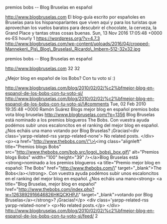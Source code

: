 premios bobs -- Blog Bruselas en español

http://www.blogbruselas.com El blog-guía escrito por españoles en
Bruselas para los hispanoparlantes que viven aquí y para los turistas
que aprovechan los vuelos baratos para descubrir el chocolate, la
cerveza, la Grand Place y tantas otras cosas buenas. Sun, 13 Nov 2016
17:05:48 +0000 es-ES hourly 1 https://wordpress.org/?v=4.7.3
http://www.blogbruselas.com/wp-content/uploads/2016/04/cropped-Manneken\_Pis\_Blog\_Bruselas\_Ricardo\_Imbern-512-32x32.jpg

premios bobs -- Blog Bruselas en español

http://www.blogbruselas.com 32 32

¿Mejor blog en español de los Bobs? Con tu voto sí :)

http://www.blogbruselas.com/blog/2010/02/02/%c2%bfmejor-blog-en-espanol-de-los-bobs-con-tu-voto-si/
http://www.blogbruselas.com/blog/2010/02/02/%c2%bfmejor-blog-en-espanol-de-los-bobs-con-tu-voto-si/\#comments
Tue, 02 Feb 2010 19:35:48 +0000 Ramón Suárez Blogs mejor blog en español
premios bobs vota blog bruselas http://www.blogbruselas.com/?p=1356 Blog
Bruselas está nominado a los premios blogueros The Bobs. Con vuestra
ayuda podémos subir unos escaloncitos en el ranking del mejor blog en
español. ¿Nos echáis una mano votando por Blog Bruselas? ¡Gracias!\<div
class=\'yarpp-related-rss yarpp-related-none\'\> No related posts.
\</div\> \<p\>\<a href=\"http://www.thebobs.com/\"\>\<img
class=\"alignleft\" title=\"Premios blogs Bobs\"
src=\"http://www.thebobs.com/bob.src/logo\_bobs\_box.gif\" alt=\"Premios
blogs Bobs\" width=\"100\" height=\"39\" /\>\</a\>Blog Bruselas está
\<strong\>nominado a los premios blogueros \<a title=\"Premio mejor blog
en español: The Bobs\" href=\"http://www.thebobs.com/\"
target=\"\_blank\"\>The Bobs\</a\>\</strong\>. Con vuestra ayuda podémos
subir unos escaloncitos en el ranking del mejor blog en español. ¿Nos
echáis una mano\<strong\> \<a title=\"Blog Bruselas, mejor blog en
español\"
href=\"http://www.thebobs.com/index.php?w=1263892916646826HKQCKHPJ\"
target=\"\_blank\"\>votando por Blog Bruselas\</a\>\</strong\>?
¡Gracias!\</p\> \<div class=\'yarpp-related-rss yarpp-related-none\'\>
\<p\>No related posts.\</p\> \</div\>
http://www.blogbruselas.com/blog/2010/02/02/%c2%bfmejor-blog-en-espanol-de-los-bobs-con-tu-voto-si/feed/
2
